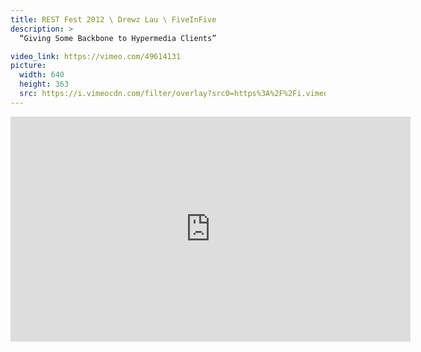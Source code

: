 ```yaml
---
title: REST Fest 2012 \ Drewz Lau \ FiveInFive
description: >
  “Giving Some Backbone to Hypermedia Clients”

video_link: https://vimeo.com/49614131
picture:
  width: 640
  height: 363
  src: https://i.vimeocdn.com/filter/overlay?src0=https%3A%2F%2Fi.vimeocdn.com%2Fvideo%2F342368356_640x363.jpg&src1=http%3A%2F%2Ff.vimeocdn.com%2Fp%2Fimages%2Fcrawler_play.png
---
```

<iframe src="https://player.vimeo.com/video/49614131?title=0&byline=0&portrait=0&badge=0&autopause=0&player_id=0" width="640" height="360" frameborder="0" title="REST Fest 2012 \ Drewz Lau \ FiveInFive" webkitallowfullscreen mozallowfullscreen allowfullscreen></iframe>